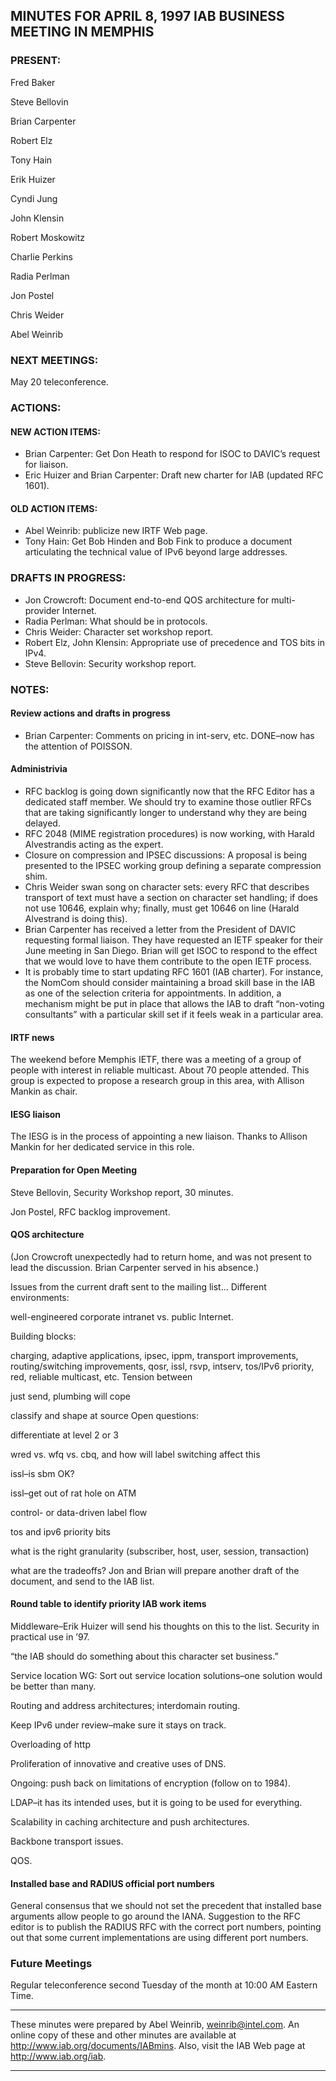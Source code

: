 
MINUTES FOR APRIL 8, 1997 IAB BUSINESS MEETING IN MEMPHIS
---------------------------------------------------------


### PRESENT:



 Fred Baker  

 Steve Bellovin  

 Brian Carpenter  

 Robert Elz  

 Tony Hain  

 Erik Huizer  

 Cyndi Jung  

 John Klensin  

 Robert Moskowitz  

 Charlie Perkins  

 Radia Perlman  

 Jon Postel  

 Chris Weider  

Abel Weinrib

### NEXT MEETINGS:



May 20 teleconference.


### ACTIONS:


#### NEW ACTION ITEMS:

+ Brian Carpenter: Get Don Heath to respond for ISOC to DAVIC’s request for liaison.
+ Eric Huizer and Brian Carpenter: Draft new charter for IAB (updated RFC 1601).

#### OLD ACTION ITEMS:

* Abel Weinrib: publicize new IRTF Web page.
* Tony Hain: Get Bob Hinden and Bob Fink to produce a document articulating the technical value of IPv6 beyond large addresses.


### DRAFTS IN PROGRESS:


* Jon Crowcroft: Document end-to-end QOS architecture for multi-provider Internet.
* Radia Perlman: What should be in protocols.
* Chris Weider: Character set workshop report.
* Robert Elz, John Klensin: Appropriate use of precedence and TOS bits in IPv4.
* Steve Bellovin: Security workshop report.


### NOTES:


#### Review actions and drafts in progress

+ Brian Carpenter: Comments on pricing in int-serv, etc. DONE–now has the attention of POISSON.

#### Administrivia

- RFC backlog is going down significantly now that the RFC Editor has a dedicated staff member. We should try to examine those outlier RFCs that are taking significantly longer to understand why they are being delayed.
- RFC 2048 (MIME registration procedures) is now working, with Harald Alvestrandis acting as the expert.
- Closure on compression and IPSEC discussions: A proposal is being presented to the IPSEC working group defining a separate compression shim.
- Chris Weider swan song on character sets: every RFC that describes transport of text must have a section on character set handling; if does not use 10646, explain why; finally, must get 10646 on line (Harald Alvestrand is doing this).
- Brian Carpenter has received a letter from the President of DAVIC requesting formal liaison. They have requested an IETF speaker for their June meeting in San Diego. Brian will get ISOC to respond to the effect that we would love to have them contribute to the open IETF process.
- It is probably time to start updating RFC 1601 (IAB charter). For instance, the NomCom should consider maintaining a broad skill base in the IAB as one of the selection criteria for appointments. In addition, a mechanism might be put in place that allows the IAB to draft “non-voting consultants” with a particular skill set if it feels weak in a particular area.

#### IRTF news


The weekend before Memphis IETF, there was a meeting of a group of people with interest in reliable multicast. About 70 people attended. This group is expected to propose a research group in this area, with Allison Mankin as chair.

#### IESG liaison


The IESG is in the process of appointing a new liaison. Thanks to Allison Mankin for her dedicated service in this role.

#### Preparation for Open Meeting


 Steve Bellovin, Security Workshop report, 30 minutes.  

Jon Postel, RFC backlog improvement.

#### QOS architecture


 (Jon Crowcroft unexpectedly had to return home, and was not present to lead the discussion. Brian Carpenter served in his absence.)  

Issues from the current draft sent to the mailing list…
 Different environments:


well-engineered corporate intranet vs. public Internet.

 Building blocks: 


charging, adaptive applications, ipsec, ippm, transport improvements, routing/switching improvements, qosr, issl, rsvp, intserv, tos/IPv6 priority, red, reliable multicast, etc.
 Tension between


 just send, plumbing will cope  

 classify and shape at source
 Open questions:


 differentiate at level 2 or 3  

 wred vs. wfq vs. cbq, and how will label switching affect this  

 issl–is sbm OK?  

 issl–get out of rat hole on ATM  

 control- or data-driven label flow  

 tos and ipv6 priority bits  

 what is the right granularity (subscriber, host, user, session, transaction)  

 what are the tradeoffs?
 Jon and Brian will prepare another draft of the document, and send to the IAB list. 


#### Round table to identify priority IAB work items


Middleware–Erik Huizer will send his thoughts on this to the list.
 Security in practical use in ’97.


 “the IAB should do something about this character set business.”


 Service location WG: Sort out service location solutions–one solution would be better than many.


 Routing and address architectures; interdomain routing.


 Keep IPv6 under review–make sure it stays on track.


 Overloading of http


 Proliferation of innovative and creative uses of DNS.


 Ongoing: push back on limitations of encryption (follow on to 1984).


 LDAP–it has its intended uses, but it is going to be used for everything.


 Scalability in caching architecture and push architectures.


 Backbone transport issues.


 QOS.


#### Installed base and RADIUS official port numbers


General consensus that we should not set the precedent that installed base arguments allow people to go around the IANA.
 Suggestion to the RFC editor is to publish the RADIUS RFC with the correct port numbers, pointing out that some current implementations are using different port numbers. 



### Future Meetings



Regular teleconference second Tuesday of the month at 10:00 AM Eastern Time.




---


These minutes were prepared by Abel Weinrib, weinrib@intel.com. An online copy of these and other minutes are available at http://www.iab.org/documents/IABmins. Also, visit the IAB Web page at http://www.iab.org/iab.




---


